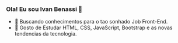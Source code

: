 ### Ola! Eu sou Ivan Benassi 👋
- 🔭 Buscando conhecimentos para o tao sonhado Job Front-End.
- 🌱 Gosto de Estudar HTML, CSS, JavaScript, Bootstrap e as novas tendencias da tecnologia.

